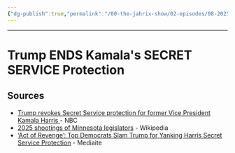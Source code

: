 ```yaml
---
{"dg-publish":true,"permalink":"/00-the-jahrix-show/02-episodes/08-2025/08-29-2025/","tags":["jahrixshow","politics","maga"],"updated":"2025-08-29T14:35:16.864-04:00"}
---
```


---
# Trump ENDS Kamala's SECRET SERVICE Protection

## Sources
- [Trump revokes Secret Service protection for former Vice President Kamala Harris ](https://www.nbcnews.com/politics/white-house/trump-revokes-secret-service-protection-former-president-kamala-harris-rcna227959)- NBC
- [2025 shootings of Minnesota legislators](https://en.wikipedia.org/wiki/2025_shootings_of_Minnesota_legislators) - Wikipedia
- [‘Act of Revenge’: Top Democrats Slam Trump for Yanking Harris Secret Service Protection](https://www.mediaite.com/media/news/act-of-revenge-top-democrats-slam-trump-for-yanking-harris-secret-service-protection/) - Mediaite